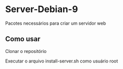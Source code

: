 # Server-Debian-9
Pacotes necessários para criar um servidor web

## Como usar

Clonar o repositório

Executar o arquivo install-server.sh como usuário root
